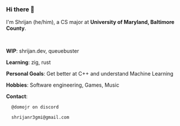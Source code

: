 ### Hi there 👋

I'm Shrijan (he/him), a CS major at **University of Maryland, Baltimore County**.

&nbsp;

**WIP**: shrijan.dev, queuebuster

**Learning**: zig, rust

**Personal Goals**: Get better at C++ and understand Machine Learning

**Hobbies**: Software engineering, Games, Music

**Contact**:

      @domojr on discord 
      
      shrijanr3gmi@gmail.com
